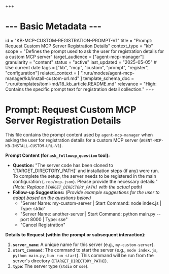 +++
# --- Basic Metadata ---
id = "KB-MCP-CUSTOM-REGISTRATION-PROMPT-V1"
title = "Prompt: Request Custom MCP Server Registration Details"
context_type = "kb"
scope = "Defines the prompt used to ask the user for registration details for a custom MCP server"
target_audience = ["agent-mcp-manager"]
granularity = "content"
status = "active"
last_updated = "2025-05-05" # Use current date
tags = ["kb", "mcp", "custom", "prompt", "register", "configuration"]
related_context = [
    ".ruru/modes/agent-mcp-manager/kb/install-custom-url.md"
]
template_schema_doc = ".ruru/templates/toml-md/18_kb_article.README.md"
relevance = "High: Contains the specific prompt text for registration detail collection."
+++

# Prompt: Request Custom MCP Server Registration Details

This file contains the prompt content used by `agent-mcp-manager` when asking the user for registration details for a custom MCP server (`AGENT-MCP-KB-INSTALL-CUSTOM-URL-V1`).

**Prompt Content (for `ask_followup_question` tool):**

*   **Question:** "The server code has been cloned to '[TARGET_DIRECTORY_PATH]' and installation steps (if any) were run. To complete the setup, the server needs to be registered in the main configuration (`.roo/mcp.json`). Please provide the necessary details:" *(Note: Replace `[TARGET_DIRECTORY_PATH]` with the actual path)*
*   **Follow-up Suggestions:** *(Provide example suggestions for the user to adapt based on the questions below)*
    *   "Server Name: my-custom-server | Start Command: node index.js | Type: stdio"
    *   "Server Name: another-server | Start Command: python main.py --port 8000 | Type: sse"
    *   "Cancel Registration"

**Details to Request (within the prompt or subsequent interaction):**

1.  **`server_name`**: A unique name for this server (e.g., `my-custom-server`).
2.  **`start_command`**: The command to start the server (e.g., `node index.js`, `python main.py`, `bun run start`). This command will be run from the server's directory (`[TARGET_DIRECTORY_PATH]`).
3.  **`type`**: The server type (`stdio` or `sse`).